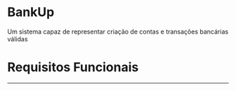 # BankUp

Um sistema capaz de representar criação de contas e transações bancárias válidas

# Requisitos Funcionais

----


